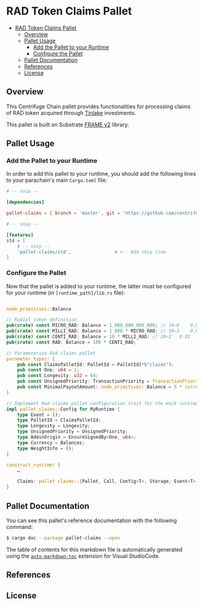 # RAD Token Claims Pallet

<!-- TOC -->

- [RAD Token Claims Pallet](#rad-token-claims-pallet)
    - [Overview](#overview)
    - [Pallet Usage](#pallet-usage)
        - [Add the Pallet to your Runtime](#add-the-pallet-to-your-runtime)
        - [Configure the Pallet](#configure-the-pallet)
    - [Pallet Documentation](#pallet-documentation)
    - [References](#references)
    - [License](#license)

<!-- /TOC -->

## Overview

This Centrifuge Chain pallet provides functionalities for processing claims of RAD token acquired 
through [Tinlake](https://tinlake.centrifuge.io/) investments.

This pallet is built on Substrate [FRAME v2](https://substrate.dev/docs/en/knowledgebase/runtime/frame) 
library.

## Pallet Usage

### Add the Pallet to your Runtime

In order to add this pallet to your runtime, you should add the following lines
to your parachain's main `Cargo.toml` file:

```toml
# -- snip --

[dependencies]

pallet-claims = { branch = 'master', git = 'https://github.com/centrifuge/centrifuge-chain.git', default-features = false }

# -- snip --

[features]
std = [
    # -- snip --
    'pallet-claims/std',                # <-- Add this line
]
```

### Configure the Pallet

Now that the pallet is added to your runtime,  the latter must be configured
for your runtime (in `[runtime_path]/lib.rs` file):

```rust

node_primitives::Balance

// Radial token definition
pub(crate) const MICRO_RAD: Balance = 1_000_000_000_000; // 10−6 	0.000001
pub(crate) const MILLI_RAD: Balance = 1_000 * MICRO_RAD; // 10−3 	0.001
pub(crate) const CENTI_RAD: Balance = 10 * MILLI_RAD; // 10−2 	0.01
pub(crate) const RAD: Balance = 100 * CENTI_RAD;

// Parameterize Rad claims pallet
parameter_types! {
    pub const ClaimsPalletId: PalletId = PalletId(*b"claims");
    pub const One: u64 = 1;
    pub const Longevity: u32 = 64;
    pub const UnsignedPriority: TransactionPriority = TransactionPriority::max_value();
    pub const MinimalPayoutAmount: node_primitives::Balance = 5 * currency::RAD;
}

// Implement Rad claims pallet configuration trait for the mock runtime
impl pallet_claims::Config for MyRuntime {
    type Event = ();
    type PalletId = ClaimsPalletId;
    type Longevity = Longevity;
    type UnsignedPriority = UnsignedPriority;
    type AdminOrigin = EnsureSignedBy<One, u64>;
    type Currency = Balances;
    type WeightInfo = ();
}

construct_runtime! {
    …

    Claims: pallet_claims::{Pallet, Call, Config<T>, Storage, Event<T>, ValidateUnsigned},
}
```

## Pallet Documentation

You can see this pallet's reference documentation with the following command:

```sh
$ cargo doc --package pallet-claims --open
```

The table of contents for this markdown file is automatically generated using the [`auto-markdown-toc`](https://marketplace.visualstudio.com/items?itemName=huntertran.auto-markdown-toc) extension for Visual StudioCode.

## References

## License
